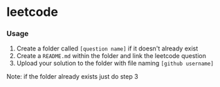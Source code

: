 # leetcode

### Usage
1. Create a folder called `[question name]` if it doesn't already exist
2. Create a `README.md` within the folder and link the leetcode question
3. Upload your solution to the folder with file naming `[github username]`

Note: if the folder already exists just do step 3
